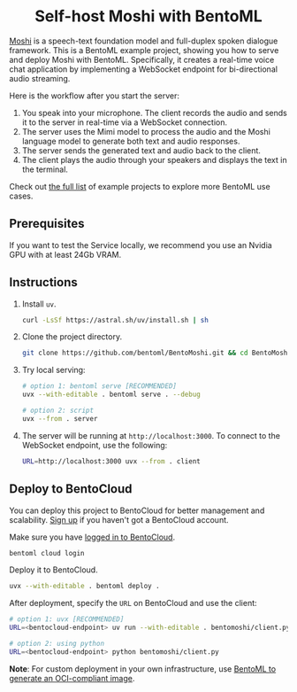<div align="center">
    <h1 align="center">Self-host Moshi with BentoML</h1>
</div>

[Moshi](https://github.com/kyutai-labs/moshi) is a speech-text foundation model and full-duplex spoken dialogue framework. This is a BentoML example project, showing you how to serve and deploy Moshi with BentoML. Specifically, it creates a real-time voice chat application by implementing a WebSocket endpoint for bi-directional audio streaming.

Here is the workflow after you start the server:

1. You speak into your microphone. The client records the audio and sends it to the server in real-time via a WebSocket connection.
2. The server uses the Mimi model to process the audio and the Moshi language model to generate both text and audio responses.
3. The server sends the generated text and audio back to the client.
4. The client plays the audio through your speakers and displays the text in the terminal.

Check out [the full list](https://docs.bentoml.com/en/latest/use-cases/index.html) of example projects to explore more BentoML use cases.

## Prerequisites

If you want to test the Service locally, we recommend you use an Nvidia GPU with at least 24Gb VRAM.

## Instructions

1. Install `uv`.

   ```bash
   curl -LsSf https://astral.sh/uv/install.sh | sh
   ```

2. Clone the project directory.

   ```bash
   git clone https://github.com/bentoml/BentoMoshi.git && cd BentoMoshi
   ```

3. Try local serving:

   ```bash
   # option 1: bentoml serve [RECOMMENDED]
   uvx --with-editable . bentoml serve . --debug

   # option 2: script
   uvx --from . server
   ```

4. The server will be running at `http://localhost:3000`. To connect to the WebSocket endpoint, use the following:

   ```bash
   URL=http://localhost:3000 uvx --from . client
   ```

## Deploy to BentoCloud

You can deploy this project to BentoCloud for better management and scalability. [Sign up](https://www.bentoml.com/) if you haven't got a BentoCloud account.

Make sure you have [logged in to BentoCloud](https://docs.bentoml.com/en/latest/bentocloud/how-tos/manage-access-token.html).

```bash
bentoml cloud login
```

Deploy it to BentoCloud.

```bash
uvx --with-editable . bentoml deploy .
```

After deployment, specify the `URL` on BentoCloud and use the client:

```bash
# option 1: uvx [RECOMMENDED]
URL=<bentocloud-endpoint> uv run --with-editable . bentomoshi/client.py

# option 2: using python
URL=<bentocloud-endpoint> python bentomoshi/client.py
```

**Note**: For custom deployment in your own infrastructure, use [BentoML to generate an OCI-compliant image](https://docs.bentoml.com/en/latest/guides/containerization.html).